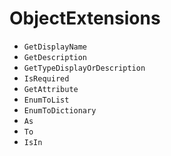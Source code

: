 # ObjectExtensions
- <code>GetDisplayName</code>
- <code>GetDescription</code>
- <code>GetTypeDisplayOrDescription</code>
- <code>IsRequired</code>
- <code>GetAttribute</code>
- <code>EnumToList</code>
- <code>EnumToDictionary</code>
- <code>As</code>
- <code>To</code>
- <code>IsIn</code>